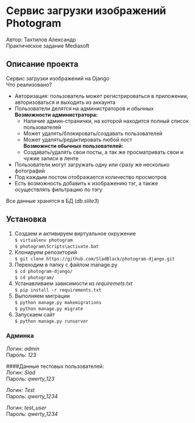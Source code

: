 # Сервис загрузки изображений Photogram
Автор: Тахтилов Александр <br>
Практическое задание Mediasoft

## Описание проекта
Сервис загрузки изображений на Django<br>
Что реализовано?<br>
- Авторизация: пользователь может регистрироваться в приложении, авторизоваться
 и выходить из аккаунта
- Пользователи делятся на администраторов и обычных<br>
    **Возможности администратора:**
    + Наличие админ-странички, на которой находится полный список пользователей
    + Может удалять/блокировать/создавать пользователей
    + Может удалять/редактировать любой пост<br>
    **Возможнсти обычных пользователей:**
    + Создавать/удалять свои посты, а так же просматривать свои и чужие записи в ленте
- Пользователи могут загружать одну или сразу же несколько фотографий
- Под каждым постом отображается количество просмотров
- Есть возможность добавить к изображению тэг, а также осуществлять фильтрацию по тэгу

Все данные хранятся в БД (*db.slite3*)
## Установка
1. Создаем и активируем виртуальное окружение <br>
`$ virtualenv photogram` <br>
`$ photogram\Scripts\activate.bat`
2. Клонируем репозиторий  
`$ git clone https://github.com/SladBlack/photogram-django.git`
3. Переходим в папку с файлом manage.py <br>
`$ cd photogram-django/`<br>
`$ cd photogram/`<br>
4. Устанавливаем зависимости из *requiremets.txt*  
`$ pip install -r requirements.txt`
5. Выполняем миграции<br>
`$ python manage.py makemigrations`<br>
`$ python manage.py migrate`
6. Запускаем сайт<br>
`$ python manage.py runserver`


### Админка
Логин: *admin*<br>
Пароль: *123*

####Данные тестовых пользователей:<br>
Логин: *Slad*<br>
Пароль: *qwerty_123*<br>

Логин: *Test*<br>
Пароль: *qwerty_1234*<br>

Логин: *test_user*<br>
Пароль: *qwerty_1234*<br>